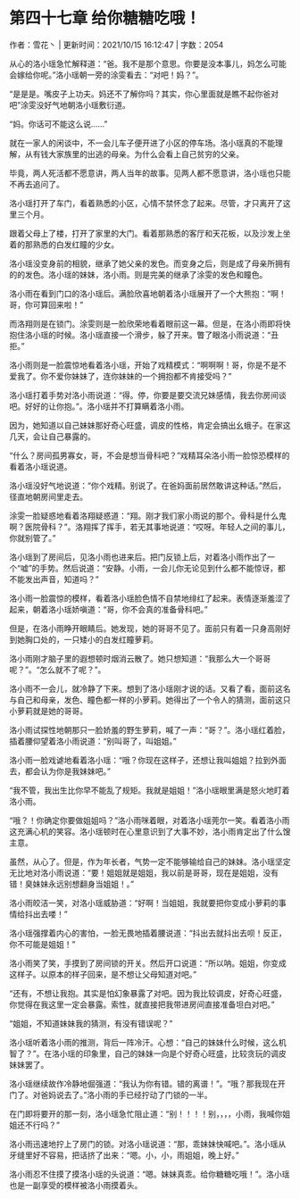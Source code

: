 # 第四十七章 给你糖糖吃哦！

作者：雪花丶 | 更新时间：2021/10/15 16:12:47 | 字数：2054

从心的洛小瑶急忙解释道：“爸。我不是那个意思。你要是没本事儿，妈怎么可能会嫁给你呢。”洛小瑶朝一旁的涂雯看去：“对吧！妈？”。

“是是是。嘴皮子上功夫。妈还不了解你吗？其实，你心里面就是瞧不起你爸对吧”涂雯没好气地朝洛小瑶敷衍道。

“妈。你话可不能这么说……”

就在一家人的闲谈中，不一会儿车子便开进了小区的停车场。洛小瑶真的不能理解，从有钱大家族里的出逃的母亲。为什么会看上自己贫穷的父亲。

毕竟，两人死活都不愿意讲，两人当年的故事。见两人都不愿意讲，洛小瑶也只能不再去追问了。

洛小瑶打开了车门，看着熟悉的小区，心情不禁怀念了起来。尽管，才只离开了这里三个月。

跟着父母上了楼，打开了家里的大门。看着那熟悉的客厅和天花板，以及沙发上坐着的那熟悉的白发红瞳的少女。

洛小瑶没变身前的相貌，继承了她父亲的发色。而变身之后，则是成了母亲所拥有的的发色。洛小瑶的妹妹，洛小雨。则是完美的继承了涂雯的发色和瞳色。

洛小雨在看到门口的洛小瑶后。满脸欣喜地朝着洛小瑶展开了一个大熊抱：“啊！哥，你可算回来啦！”

而洛翔则是在锁门。涂雯则是一脸欣荣地看着眼前这一幕。但是，在洛小雨即将快抱住洛小瑶的时候。洛小瑶直接一个滑步，躲了开来。瞥了眼洛小雨说道：“丑拒。”

洛小雨则是一脸震惊地看着洛小瑶，开始了戏精模式：“啊啊啊！哥，你是不是不爱我了。你不爱你妹妹了，连你妹妹的一个拥抱都不肯接受吗？”

洛小瑶打着手势对洛小雨说道：“得。停，你要是要交流兄妹感情，我去你房间谈吧。好好的让你抱。”。洛小瑶并不打算瞒着洛小雨。

因为，她知道以自己妹妹那好奇心旺盛，调皮的性格，肯定会搞出幺蛾子。在家这几天，会让自己暴露的。

“什么？房间孤男寡女，哥，不会是想当骨科吧？”戏精耳朵洛小雨一脸惊恐模样的看着洛小瑶说道。

洛小瑶没好气地说道：“你个戏精。别说了。在爸妈面前居然敢讲这种话。”然后，径直地朝房间里走去。

涂雯一脸疑惑地看着洛翔疑惑道：“翔。刚才我们家小雨说的那个。骨科是什么鬼啊？医院骨科？”。洛翔挥了挥手，若无其事地说道：“哎呀。年轻人之间的事儿，你就别管了。”

洛小瑶到了房间后，见洛小雨也进来后。把门反锁上后，对着洛小雨作出了一个“嘘”的手势。然后说道：“安静。小雨，一会儿你无论见到什么都不能惊讶，都不能发出声音，知道吗？”

洛小雨一脸震惊的模样，看着洛小瑶脸色情不自禁地绯红了起来。表情逐渐羞涩了起来，朝着洛小瑶娇嗔道：“哥，你不会真的准备骨科吧。”

但是，在洛小雨睁开眼睛后。她发现，她的哥哥不见了。面前只有着一只身高刚好到她胸口处的，一只矮小的白发红瞳萝莉。

洛小雨刚才脑子里的遐想顿时烟消云散了。她只想知道：“我那么大一个哥哥呢？”。“怎么就不了呢？”。

洛小雨不一会儿，就冷静了下来。想到了洛小瑶刚才说的话。又看了看，面前这名与自己和母亲，发色、瞳色都一样的小萝莉。她得出了一个令人的猜测，面前这只小萝莉就是她的哥哥。

洛小雨试探性地朝那只一脸娇羞的野生萝莉，喊了一声：“哥？”。洛小瑶红着脸，插着腰仰望着洛小雨说道：“别叫哥了，叫姐姐。”

洛小雨一脸戏谑地看着洛小瑶：“哦？你现在这样子，还想让我叫姐姐？拉到外面去，都会认为你是我妹妹吧。”

“我不管，我出生比你早不能乱了规矩。我就是姐姐！”洛小瑶眼里满是怒火地盯着洛小雨。

“哦？！你确定你要做姐姐吗？”洛小雨咪着眼，对着洛小瑶莞尔一笑。看着洛小雨这充满心机的笑容。洛小瑶顿时在心里意识到了大事不妙，洛小雨肯定出了什么馊主意。

虽然，从心了。但是，作为年长者，气势一定不能够输给自己的妹妹。洛小瑶坚定无比地对洛小雨说道：“要！姐姐就是姐姐，我以前是哥哥，现在是姐姐，没有错！臭妹妹永远别想翻身当姐姐！。”

洛小雨皎洁一笑，对洛小瑶威胁道：“好啊！当姐姐，我就要把你变成小萝莉的事情给抖出去喽！”

洛小瑶强撑着内心的害怕，一脸无畏地插着腰说道：“抖出去就抖出去呗！反正，你不可能是姐姐！”

洛小雨笑了笑，手摸到了房间锁的开关。然后开口说道：“所以呐。姐姐，你变成这样子。以原本的样子回来，是不想让父母知道对吧。”

“还有，不想让我抱。其实是怕幻象暴露了对吧。因为我比较调皮，好奇心旺盛，你觉得在我这里一定会暴露。索性，就直接把我带进房间直接准备坦白对吧。”

“姐姐，不知道妹妹我的猜测，有没有错误呢？”

洛小瑶听着洛小雨的推测，背后一阵冷汗。心想：“自己的妹妹什么时候，这么机智了？”。在洛小瑶的印象里，自己的妹妹一向是个好奇心旺盛，比较贪玩的调皮妹妹罢了。

洛小瑶继续故作冷静地倔强道：“我认为你有错。错的离谱！”。“哦？那我现在开门了。对爸妈说去了。”洛小雨的手已经拧动了门锁的一半。

在门即将要开的那一刻，洛小瑶急忙阻止道：“别！！！！别，，，，小雨，我喊你姐姐还不行吗？”

洛小雨迅速地拧上了房门的锁。对洛小瑶说道：“那，乖妹妹快喊吧。”。洛小瑶从牙缝里好不容易，把话挤了出来：“嗯。小，小，雨姐姐，晚上好。”

洛小雨忍不住摸了摸洛小瑶的头说道：“嗯。妹妹真乖。给你糖糖吃哦！”。洛小瑶也是一副享受的模样被洛小雨摸着头。

